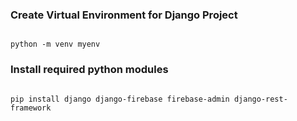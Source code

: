 ### Create Virtual Environment for Django Project
<code>
python -m venv myenv
</code>

### Install required python modules
<code>
pip install django django-firebase firebase-admin django-rest-framework
</code>